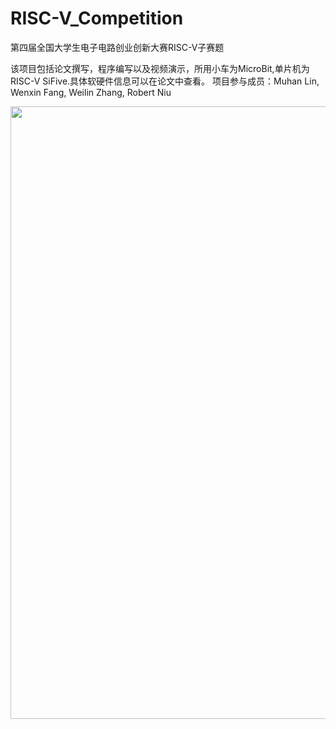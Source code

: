 # RISC-V_Competition
第四届全国大学生电子电路创业创新大赛RISC-V子赛题

该项目包括论文撰写，程序编写以及视频演示，所用小车为MicroBit,单片机为RISC-V SiFive.具体软硬件信息可以在论文中查看。
项目参与成员：Muhan Lin, Wenxin Fang, Weilin Zhang, Robert Niu

<div align=center><img width="700" height="980" src= "poster.jpg"></div>
